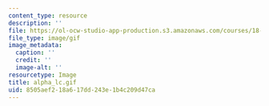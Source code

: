 ```yaml
---
content_type: resource
description: ''
file: https://ol-ocw-studio-app-production.s3.amazonaws.com/courses/18-013a-calculus-with-applications-spring-2005/8505aef218a617dd243e1b4c209d47ca_alpha_lc.gif
file_type: image/gif
image_metadata:
  caption: ''
  credit: ''
  image-alt: ''
resourcetype: Image
title: alpha_lc.gif
uid: 8505aef2-18a6-17dd-243e-1b4c209d47ca
---
```

